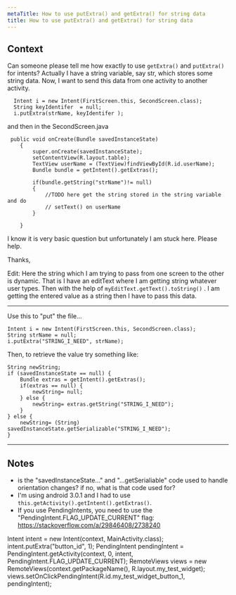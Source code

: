 ```yaml
---
metaTitle: How to use putExtra() and getExtra() for string data
title: How to use putExtra() and getExtra() for string data
---
```


## Context

Can someone please tell me how exactly to use `getExtra()` and `putExtra()` for intents? Actually I have a string variable, say str, which stores some string data. Now, I want to send this data from one activity to another activity. 



```
  Intent i = new Intent(FirstScreen.this, SecondScreen.class);   
  String keyIdentifer  = null;
  i.putExtra(strName, keyIdentifer );

```

and then in the SecondScreen.java



```
 public void onCreate(Bundle savedInstanceState) 
    {
        super.onCreate(savedInstanceState);
        setContentView(R.layout.table);
        TextView userName = (TextView)findViewById(R.id.userName);
        Bundle bundle = getIntent().getExtras();

        if(bundle.getString("strName")!= null)
        {
            //TODO here get the string stored in the string variable and do 
            // setText() on userName 
        }

    }

```

I know it is very basic question but unfortunately I am stuck here. 
Please help.


Thanks,


Edit: Here the string which I am trying to pass from one screen to the other is dynamic.
That is I have an editText where I am getting string whatever user types. Then with the help of `myEditText.getText().toString()` . I am getting the entered value as a string then I have to pass this data.



---

Use this to "put" the file...



```
Intent i = new Intent(FirstScreen.this, SecondScreen.class);   
String strName = null;
i.putExtra("STRING_I_NEED", strName);

```

Then, to retrieve the value try something like:



```
String newString;
if (savedInstanceState == null) {
    Bundle extras = getIntent().getExtras();
    if(extras == null) {
        newString= null;
    } else {
        newString= extras.getString("STRING_I_NEED");
    }
} else {
    newString= (String) savedInstanceState.getSerializable("STRING_I_NEED");
}

```


---

## Notes

- is the "savedInstanceState..." and "...getSerialiable" code used to handle orientation changes? if no, what is that code used for?
- I'm using android 3.0.1 and I had to use `this.getActivity().getIntent().getExtras()`.
- If you use PendingIntents, you need to use the "PendingIntent.FLAG_UPDATE_CURRENT" flag:
https://stackoverflow.com/a/29846408/2738240

Intent intent = new Intent(context, MainActivity.class);
            intent.putExtra("button_id", 1);
            PendingIntent pendingIntent = PendingIntent.getActivity(context, 0, intent, PendingIntent.FLAG_UPDATE_CURRENT);
            RemoteViews views = new RemoteViews(context.getPackageName(), R.layout.my_test_widget);
            views.setOnClickPendingIntent(R.id.my_test_widget_button_1, pendingIntent);

